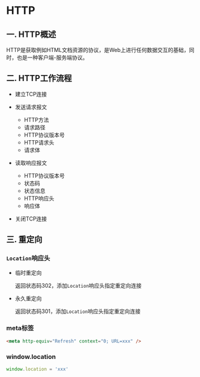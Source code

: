 # HTTP
## 一. HTTP概述
HTTP是获取例如HTML文档资源的协议，是Web上进行任何数据交互的基础，同时，也是一种客户端-服务端协议。

## 二. HTTP工作流程
- 建立TCP连接
- 发送请求报文
  - HTTP方法
  - 请求路径
  - HTTP协议版本号
  - HTTP请求头
  - 请求体

- 读取响应报文
  - HTTP协议版本号
  - 状态码
  - 状态信息
  - HTTP响应头
  - 响应体

- 关闭TCP连接

## 三. 重定向
### `Location`响应头
- 临时重定向
  
  返回状态码302，添加`Location`响应头指定重定向连接

- 永久重定向

  返回状态码301，添加`Location`响应头指定重定向连接

### meta标签
```html
<meta http-equiv="Refresh" context="0; URL=xxx" />
```

### window.location
```javascript
window.location = 'xxx'
```